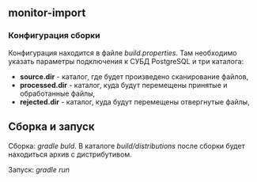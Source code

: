 ## monitor-import

### Конфигурация сборки

Конфигурация находится в файле *build.properties*. Там необходимо указать параметры подключения к СУБД PostgreSQL
и три каталога:
+ **source.dir** - каталог, где будет произведено сканирование файлов,
+ **processed.dir** - каталог, куда будут перемещены принятые и обработанные файлы,
+ **rejected.dir** - каталог, куда будут перемещены отвергнутые файлы,

## Сборка и запуск

Cборка: *gradle buld*. В каталоге *build/distributions* после сборки будет находиться архив с дистрибутивом.

Запуск: *gradle run*
